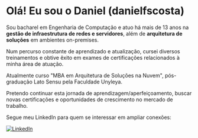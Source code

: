 # Olá!  Eu sou o Daniel (danielfscosta)

Sou bacharel em Engenharia de Computação e atuo há mais de 13 anos na **gestão de infraestrutura de redes e servidores**, além de **arquitetura de soluções** em ambientes on-premises.

Num percurso constante de aprendizado e atualização, cursei diversos treinamentos e obtive êxito em exames de certificações relacionados à minha área de atuação.

Atualmente curso "MBA em Arquitetura de Soluções na Nuvem", pós-graduação Lato Sensu pela Faculdade Unyleya.

Pretendo continuar esta jornada de aprendizagem/aperfeiçoamento, buscar novas certificações e oportunidades de crescimento no mercado de trabalho.

Segue meu LinkedIn para quem se interessar em ampliar conexões:

[![LinkedIn](https://img.shields.io/badge/LinkedIn-000?style=for-the-badge&logo=linkedin&logoColor=0E76A8)](https://www.linkedin.com/in/danielfscosta)

